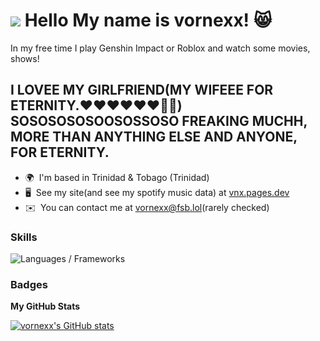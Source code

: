 ![](https://user-images.githubusercontent.com/18350557/176309783-0785949b-9127-417c-8b55-ab5a4333674e.gif) Hello My name is vornexx! 😸
===============================================================================================================================

In my free time I play Genshin Impact or Roblox and watch some movies, shows! 
## **I LOVEE MY GIRLFRIEND(MY WIFEEE FOR ETERNITY.❤️❤️❤️❤️❤️❤️💍💍) SOSOSOSOSOOSOSSOSO FREAKING MUCHH, MORE THAN ANYTHING ELSE AND ANYONE, FOR ETERNITY.**

* 🌍  I'm based in Trinidad & Tobago (Trinidad)
* 🖥️  See my site(and see my spotify music data) at [vnx.pages.dev](http://vnx.pages.dev)
* ✉️  You can contact me at [vornexx@fsb.lol](mailto:vornexx@fsb.lol)(rarely checked)

### Skills


<p align="left">
<img alt="Languages / Frameworks" src="https://skillicons.dev/icons?i=html,css,js,ts,astro,md&perline=13">
</p>

### Badges

<b>My GitHub Stats</b>

<a href="http://www.github.com/vornexx"><img src="https://github-readme-stats.vercel.app/api?username=vornexx&show_icons=true&hide=stars,issues,&count_private=true&title_color=0891b2&text_color=ffffff&icon_color=0891b2&bg_color=1c1917&hide_border=true&show_icons=true" alt="vornexx's GitHub stats" /></a>
